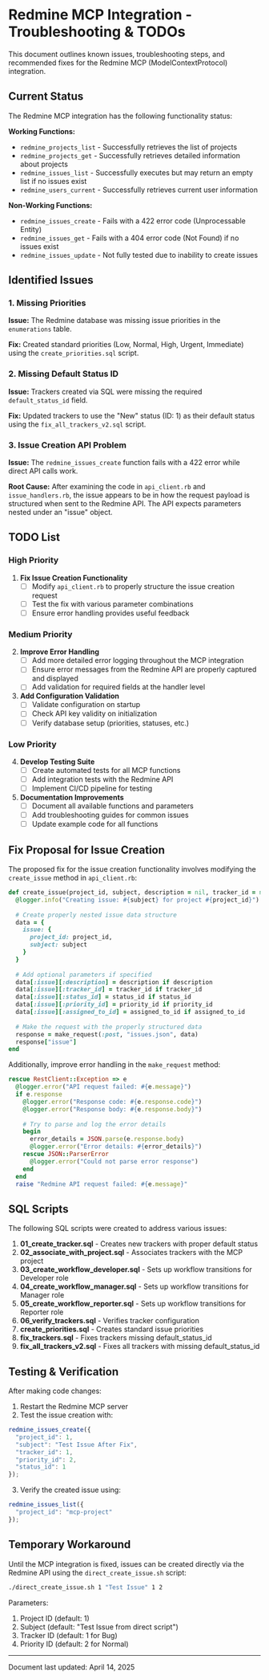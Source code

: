 # Redmine MCP Integration - Troubleshooting & TODOs

This document outlines known issues, troubleshooting steps, and recommended fixes for the Redmine MCP (ModelContextProtocol) integration.

## Current Status

The Redmine MCP integration has the following functionality status:

**Working Functions:**
- `redmine_projects_list` - Successfully retrieves the list of projects
- `redmine_projects_get` - Successfully retrieves detailed information about projects
- `redmine_issues_list` - Successfully executes but may return an empty list if no issues exist
- `redmine_users_current` - Successfully retrieves current user information

**Non-Working Functions:**
- `redmine_issues_create` - Fails with a 422 error code (Unprocessable Entity)
- `redmine_issues_get` - Fails with a 404 error code (Not Found) if no issues exist
- `redmine_issues_update` - Not fully tested due to inability to create issues

## Identified Issues

### 1. Missing Priorities

**Issue:** The Redmine database was missing issue priorities in the `enumerations` table.

**Fix:** Created standard priorities (Low, Normal, High, Urgent, Immediate) using the `create_priorities.sql` script.

### 2. Missing Default Status ID

**Issue:** Trackers created via SQL were missing the required `default_status_id` field.

**Fix:** Updated trackers to use the "New" status (ID: 1) as their default status using the `fix_all_trackers_v2.sql` script.

### 3. Issue Creation API Problem

**Issue:** The `redmine_issues_create` function fails with a 422 error while direct API calls work.

**Root Cause:** After examining the code in `api_client.rb` and `issue_handlers.rb`, the issue appears to be in how the request payload is structured when sent to the Redmine API. The API expects parameters nested under an "issue" object.

## TODO List

### High Priority

1. **Fix Issue Creation Functionality**
   - [ ] Modify `api_client.rb` to properly structure the issue creation request
   - [ ] Test the fix with various parameter combinations
   - [ ] Ensure error handling provides useful feedback

### Medium Priority

2. **Improve Error Handling**
   - [ ] Add more detailed error logging throughout the MCP integration
   - [ ] Ensure error messages from the Redmine API are properly captured and displayed
   - [ ] Add validation for required fields at the handler level

3. **Add Configuration Validation**
   - [ ] Validate configuration on startup
   - [ ] Check API key validity on initialization
   - [ ] Verify database setup (priorities, statuses, etc.)

### Low Priority

4. **Develop Testing Suite**
   - [ ] Create automated tests for all MCP functions
   - [ ] Add integration tests with the Redmine API
   - [ ] Implement CI/CD pipeline for testing

5. **Documentation Improvements**
   - [ ] Document all available functions and parameters
   - [ ] Add troubleshooting guides for common issues
   - [ ] Update example code for all functions

## Fix Proposal for Issue Creation

The proposed fix for the issue creation functionality involves modifying the `create_issue` method in `api_client.rb`:

```ruby
def create_issue(project_id, subject, description = nil, tracker_id = nil, status_id = nil, priority_id = nil, assigned_to_id = nil)
  @logger.info("Creating issue: #{subject} for project #{project_id}")
  
  # Create properly nested issue data structure
  data = {
    issue: {
      project_id: project_id,
      subject: subject
    }
  }
  
  # Add optional parameters if specified
  data[:issue][:description] = description if description
  data[:issue][:tracker_id] = tracker_id if tracker_id
  data[:issue][:status_id] = status_id if status_id
  data[:issue][:priority_id] = priority_id if priority_id
  data[:issue][:assigned_to_id] = assigned_to_id if assigned_to_id
  
  # Make the request with the properly structured data
  response = make_request(:post, "issues.json", data)
  response["issue"]
end
```

Additionally, improve error handling in the `make_request` method:

```ruby
rescue RestClient::Exception => e
  @logger.error("API request failed: #{e.message}")
  if e.response
    @logger.error("Response code: #{e.response.code}")
    @logger.error("Response body: #{e.response.body}")
    
    # Try to parse and log the error details
    begin
      error_details = JSON.parse(e.response.body)
      @logger.error("Error details: #{error_details}")
    rescue JSON::ParserError
      @logger.error("Could not parse error response")
    end
  end
  raise "Redmine API request failed: #{e.message}"
```

## SQL Scripts

The following SQL scripts were created to address various issues:

1. **01_create_tracker.sql** - Creates new trackers with proper default status
2. **02_associate_with_project.sql** - Associates trackers with the MCP project
3. **03_create_workflow_developer.sql** - Sets up workflow transitions for Developer role
4. **04_create_workflow_manager.sql** - Sets up workflow transitions for Manager role
5. **05_create_workflow_reporter.sql** - Sets up workflow transitions for Reporter role
6. **06_verify_trackers.sql** - Verifies tracker configuration
7. **create_priorities.sql** - Creates standard issue priorities
8. **fix_trackers.sql** - Fixes trackers missing default_status_id
9. **fix_all_trackers_v2.sql** - Fixes all trackers with missing default_status_id

## Testing & Verification

After making code changes:

1. Restart the Redmine MCP server
2. Test the issue creation with:

```javascript
redmine_issues_create({
  "project_id": 1,
  "subject": "Test Issue After Fix",
  "tracker_id": 1,
  "priority_id": 2,
  "status_id": 1
});
```

3. Verify the created issue using:

```javascript
redmine_issues_list({
  "project_id": "mcp-project"
});
```

## Temporary Workaround

Until the MCP integration is fixed, issues can be created directly via the Redmine API using the `direct_create_issue.sh` script:

```bash
./direct_create_issue.sh 1 "Test Issue" 1 2
```

Parameters:
1. Project ID (default: 1)
2. Subject (default: "Test Issue from direct script")
3. Tracker ID (default: 1 for Bug)
4. Priority ID (default: 2 for Normal)

---

Document last updated: April 14, 2025
